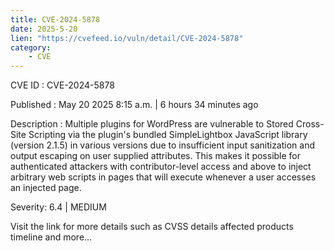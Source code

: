 ```yaml
---
title: CVE-2024-5878
date: 2025-5-20
lien: "https://cvefeed.io/vuln/detail/CVE-2024-5878"
category:
    - CVE
---
```


CVE ID : CVE-2024-5878

Published :  May 20
2025
8:15 a.m. | 6 hours
34 minutes ago

Description : Multiple plugins for WordPress are vulnerable to Stored Cross-Site Scripting via the plugin's bundled SimpleLightbox JavaScript library (version 2.1.5) in various versions due to insufficient input sanitization and output escaping on user supplied attributes. This makes it possible for authenticated attackers
with contributor-level access and above
to inject arbitrary web scripts in pages that will execute whenever a user accesses an injected page.

Severity: 6.4 | MEDIUM

Visit the link for more details
such as CVSS details
affected products
timeline
and more...
